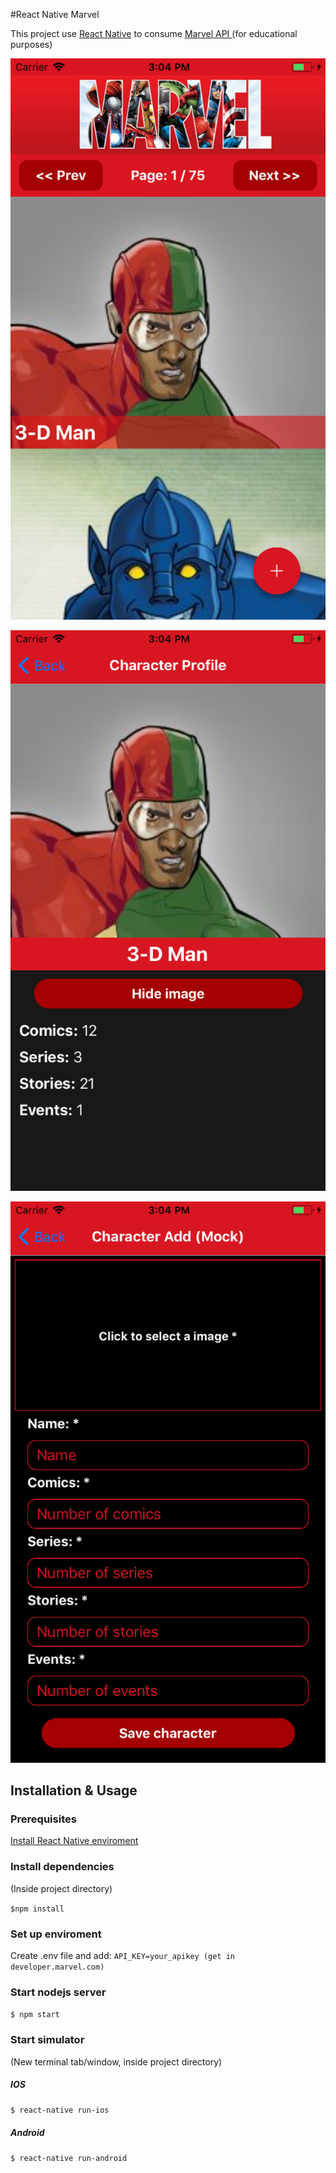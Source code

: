 #React Native Marvel

This project use [React Native](https://facebook.github.io/react-native/) to consume [Marvel API ](https://developer.marvel.com/) (for educational purposes)


![List](https://raw.githubusercontent.com/jventor/ReactNativeMarvel/master/screenshots/list.png)

![Detail](https://raw.githubusercontent.com/jventor/ReactNativeMarvel/master/screenshots/detail.png)

![Add](https://raw.githubusercontent.com/jventor/ReactNativeMarvel/master/screenshots/add.png)



## Installation & Usage
### Prerequisites

 [Install React Native enviroment](https://facebook.github.io/react-native/docs/getting-started.html)

### Install dependencies

(Inside project directory)

 ```$npm install```

### Set up enviroment
Create .env file and add:
```API_KEY=your_apikey (get in developer.marvel.com)```

### Start nodejs server

```$ npm start```

### Start simulator
(New terminal tab/window, inside project directory)

##### IOS

```$ react-native run-ios```

##### Android

```$ react-native run-android```